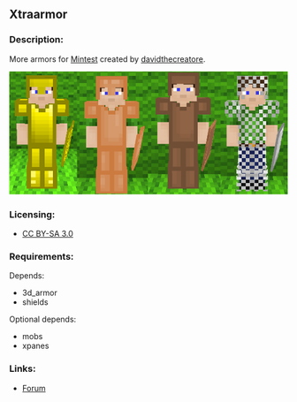## Xtraarmor

### Description:

More armors for [Mintest](https://www.minetest.net/) created by [davidthecreatore](https://forum.minetest.net/memberlist.php?mode=viewprofile&u=11158).

![screenshot](screenshot.png)

### Licensing:

- [CC BY-SA 3.0](license.txt)

### Requirements:

Depends:
- 3d_armor
- shields

Optional depends:
- mobs
- xpanes

### Links:

- [Forum](https://forum.minetest.net/viewtopic.php?t=16645)

